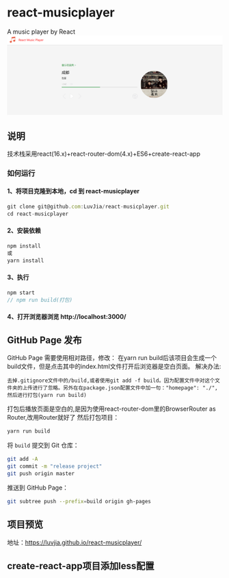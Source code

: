 # react-musicplayer
A music player by React
![首页](/player.png)
## 说明
技术栈采用react(16.x)+react-router-dom(4.x)+ES6+create-react-app
### 如何运行

####  1、将项目克隆到本地，cd 到 react-musicplayer
```javascript
git clone git@github.com:LuvJia/react-musicplayer.git
cd react-musicplayer
```
#### 2、安装依赖
```javascript
npm install
或
yarn install
```
#### 3、执行
```javascript
npm start
// npm run build(打包)
```
#### 4、打开浏览器浏览 http://localhost:3000/

## GitHub Page 发布
GitHub Page 需要使用相对路径，修改：
在yarn run build后该项目会生成一个build文件，但是点击其中的index.html文件打开后浏览器是空白页面。
解决办法:
```
去掉.gitignore文件中的/build,或者使用git add -f build。因为配置文件中对这个文件夹的上传进行了忽略。另外在在package.json配置文件中加一句："homepage": "./",然后进行打包(yarn run build)
```

打包后播放页面是空白的,是因为使用react-router-dom里的BrowserRouter as Router,改用Router就好了
然后打包项目：
```bash
yarn run build
```

将 `build` 提交到 Git 仓库：
```bash
git add -A
git commit -m "release project"
git push origin master
```

推送到 GitHub Page：
```bash
git subtree push --prefix=build origin gh-pages
```
## 项目预览
地址：https://luvjia.github.io/react-musicplayer/

## create-react-app项目添加less配置
